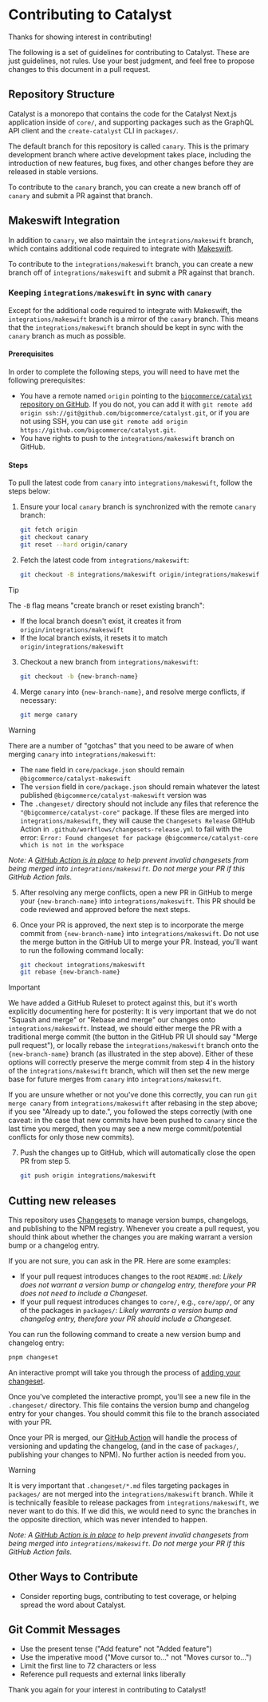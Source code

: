 # Contributing to Catalyst

Thanks for showing interest in contributing!

The following is a set of guidelines for contributing to Catalyst. These are just guidelines, not rules. Use your best judgment, and feel free to propose changes to this document in a pull request.

## Repository Structure

Catalyst is a monorepo that contains the code for the Catalyst Next.js application inside of `core/`, and supporting packages such as the GraphQL API client and the `create-catalyst` CLI in `packages/`.

The default branch for this repository is called `canary`. This is the primary development branch where active development takes place, including the introduction of new features, bug fixes, and other changes before they are released in stable versions.

To contribute to the `canary` branch, you can create a new branch off of `canary` and submit a PR against that branch.

## Makeswift Integration

In addition to `canary`, we also maintain the `integrations/makeswift` branch, which contains additional code required to integrate with [Makeswift](https://www.makeswift.com).

To contribute to the `integrations/makeswift` branch, you can create a new branch off of `integrations/makeswift` and submit a PR against that branch.

### Keeping `integrations/makeswift` in sync with `canary`

Except for the additional code required to integrate with Makeswift, the `integrations/makeswift` branch is a mirror of the `canary` branch. This means that the `integrations/makeswift` branch should be kept in sync with the `canary` branch as much as possible.

#### Prerequisites

In order to complete the following steps, you will need to have met the following prerequisites:

- You have a remote named `origin` pointing to the [`bigcommerce/catalyst` repository on GitHub](https://github.com/bigcommerce/catalyst). If you do not, you can add it with `git remote add origin ssh://git@github.com/bigcommerce/catalyst.git`, or if you are not using SSH, you can use `git remote add origin https://github.com/bigcommerce/catalyst.git`.
- You have rights to push to the `integrations/makeswift` branch on GitHub.

#### Steps

To pull the latest code from `canary` into `integrations/makeswift`, follow the steps below:

1. Ensure your local `canary` branch is synchronized with the remote `canary` branch:

   ```bash
   git fetch origin
   git checkout canary
   git reset --hard origin/canary
   ```

2. Fetch the latest code from `integrations/makeswift`:

   ```bash
   git checkout -B integrations/makeswift origin/integrations/makeswift
   ```

> [!TIP]
> The `-B` flag means "create branch or reset existing branch":
>
> - If the local branch doesn't exist, it creates it from `origin/integrations/makeswift`
> - If the local branch exists, it resets it to match `origin/integrations/makeswift`

3. Checkout a new branch from `integrations/makeswift`:

   ```bash
   git checkout -b {new-branch-name}
   ```

4. Merge `canary` into `{new-branch-name}`, and resolve merge conflicts, if necessary:

   ```bash
   git merge canary
   ```

> [!WARNING]
> There are a number of "gotchas" that you need to be aware of when merging `canary` into `integrations/makeswift`:
>
> - The `name` field in `core/package.json` should remain `@bigcommerce/catalyst-makeswift`
> - The `version` field in `core/package.json` should remain whatever the latest published `@bigcommerce/catalyst-makeswift` version was
> - The `.changeset/` directory should not include any files that reference the `"@bigcommerce/catalyst-core"` package. If these files are merged into `integrations/makeswift`, they will cause the `Changesets Release` GitHub Action in `.github/workflows/changesets-release.yml` to fail with the error: `Error: Found changeset for package @bigcommerce/catalyst-core which is not in the workspace`
>
> _Note: A [GitHub Action is in place](.github/workflows/prevent-invalid-changesets.yml) to help prevent invalid changesets from being merged into `integrations/makeswift`. Do not merge your PR if this GitHub Action fails._

5. After resolving any merge conflicts, open a new PR in GitHub to merge your `{new-branch-name}` into `integrations/makeswift`. This PR should be code reviewed and approved before the next steps.

6. Once your PR is approved, the next step is to incorporate the merge commit from `{new-branch-name}` into `integrations/makeswift`. Do not use the merge button in the GitHub UI to merge your PR. Instead, you'll want to run the following command locally:

   ```bash
   git checkout integrations/makeswift
   git rebase {new-branch-name}
   ```

> [!IMPORTANT]
> We have added a GitHub Ruleset to protect against this, but it's worth explicitly documenting here for posterity: It is very important that we do not "Squash and merge" or "Rebase and merge" our changes onto `integrations/makeswift`. Instead, we should either merge the PR with a traditional merge commit (the button in the GitHub PR UI should say "Merge pull request"), or locally rebase the `integrations/makeswift` branch onto the `{new-branch-name}` branch (as illustrated in the step above). Either of these options will correctly preserve the merge commit from step 4 in the history of the `integrations/makeswift` branch, which will then set the new merge base for future merges from `canary` into `integrations/makeswift`.
>
> If you are unsure whether or not you've done this correctly, you can run `git merge canary` from `integrations/makeswift` after rebasing in the step above; if you see "Already up to date.", you followed the steps correctly (with one caveat: in the case that new commits have been pushed to `canary` since the last time you merged, then you may see a new merge commit/potential conflicts for only those new commits).

7. Push the changes up to GitHub, which will automatically close the open PR from step 5.

   ```bash
   git push origin integrations/makeswift
   ```

## Cutting new releases

This repository uses [Changesets](https://github.com/changesets/changesets) to manage version bumps, changelogs, and publishing to the NPM registry. Whenever you create a pull request, you should think about whether the changes you are making warrant a version bump or a changelog entry.

If you are not sure, you can ask in the PR. Here are some examples:

- If your pull request introduces changes to the root `README.md`: _Likely does not warrant a version bump or changelog entry, therefore your PR does not need to include a Changeset._
- If your pull request introduces changes to `core/`, e.g., `core/app/`, or any of the packages in `packages/`: _Likely warrants a version bump and changelog entry, therefore your PR should include a Changeset._

You can run the following command to create a new version bump and changelog entry:

```bash
pnpm changeset
```

An interactive prompt will take you through the process of [adding your changeset](https://github.com/changesets/changesets/blob/main/docs/adding-a-changeset.md).

Once you've completed the interactive prompt, you'll see a new file in the `.changeset/` directory. This file contains the version bump and changelog entry for your changes. You should commit this file to the branch associated with your PR.

Once your PR is merged, our [GitHub Action](.github/workflows/changesets-release.yml) will handle the process of versioning and updating the changelog, (and in the case of `packages/`, publishing your changes to NPM). No further action is needed from you.

> [!WARNING]
> It is very important that `.changeset/*.md` files targeting packages in `packages/` are not merged into the `integrations/makeswift` branch. While it is technically feasible to release packages from `integrations/makeswift`, we never want to do this. If we did this, we would need to sync the branches in the opposite direction, which was never intended to happen.
>
> _Note: A [GitHub Action is in place](.github/workflows/prevent-invalid-changesets.yml) to help prevent invalid changesets from being merged into `integrations/makeswift`. Do not merge your PR if this GitHub Action fails._

## Other Ways to Contribute

- Consider reporting bugs, contributing to test coverage, or helping spread the word about Catalyst.

## Git Commit Messages

- Use the present tense ("Add feature" not "Added feature")
- Use the imperative mood ("Move cursor to..." not "Moves cursor to...")
- Limit the first line to 72 characters or less
- Reference pull requests and external links liberally

Thank you again for your interest in contributing to Catalyst!
